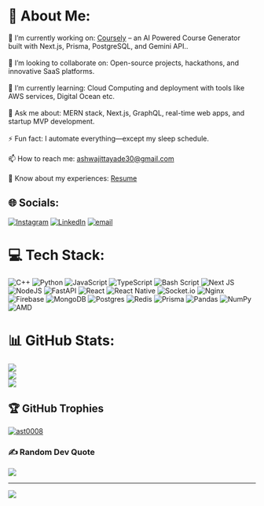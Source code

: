 # 💫 About Me:
🔭 I’m currently working on: [Coursely](https://github.com/AST0008/course-generator) – an AI Powered Course Generator built with Next.js, Prisma, PostgreSQL, and Gemini API..<br><br>👯 I’m looking to collaborate on: Open-source projects, hackathons, and innovative SaaS platforms.<br><br>🌱 I’m currently learning: Cloud Computing and deployment with tools like AWS services, Digital Ocean etc.<br><br>💬 Ask me about: MERN stack, Next.js, GraphQL, real-time web apps, and startup MVP development.<br><br>⚡ Fun fact: I automate everything—except my sleep schedule.<br><br>📫 How to reach me: [ashwajittayade30@gmail.com](mailto:ashwajittayade30@gmail.com)<br><br>📄 Know about my experiences: [Resume](https://drive.google.com/file/d/1fA2p_VYqFznZMZ7NUve65ACXUndS7b0_/view?usp=sharing)<br>


## 🌐 Socials:
[![Instagram](https://img.shields.io/badge/Instagram-%23E4405F.svg?logo=Instagram&logoColor=white)](https://instagram.com/ast__58) [![LinkedIn](https://img.shields.io/badge/LinkedIn-%230077B5.svg?logo=linkedin&logoColor=white)](https://linkedin.com/in/ashwajit-tayade-868709296/) [![email](https://img.shields.io/badge/Email-D14836?logo=gmail&logoColor=white)](mailto:ashwajittayade30@gmail.com) 

# 💻 Tech Stack:
![C++](https://img.shields.io/badge/c++-%2300599C.svg?style=for-the-badge&logo=c%2B%2B&logoColor=white) ![Python](https://img.shields.io/badge/python-3670A0?style=for-the-badge&logo=python&logoColor=ffdd54) ![JavaScript](https://img.shields.io/badge/javascript-%23323330.svg?style=for-the-badge&logo=javascript&logoColor=%23F7DF1E) ![TypeScript](https://img.shields.io/badge/typescript-%23007ACC.svg?style=for-the-badge&logo=typescript&logoColor=white) ![Bash Script](https://img.shields.io/badge/bash_script-%23121011.svg?style=for-the-badge&logo=gnu-bash&logoColor=white) ![Next JS](https://img.shields.io/badge/Next-black?style=for-the-badge&logo=next.js&logoColor=white) ![NodeJS](https://img.shields.io/badge/node.js-6DA55F?style=for-the-badge&logo=node.js&logoColor=white) ![FastAPI](https://img.shields.io/badge/FastAPI-005571?style=for-the-badge&logo=fastapi) ![React](https://img.shields.io/badge/react-%2320232a.svg?style=for-the-badge&logo=react&logoColor=%2361DAFB) ![React Native](https://img.shields.io/badge/react_native-%2320232a.svg?style=for-the-badge&logo=react&logoColor=%2361DAFB) ![Socket.io](https://img.shields.io/badge/Socket.io-black?style=for-the-badge&logo=socket.io&badgeColor=010101) ![Nginx](https://img.shields.io/badge/nginx-%23009639.svg?style=for-the-badge&logo=nginx&logoColor=white) ![Firebase](https://img.shields.io/badge/firebase-a08021?style=for-the-badge&logo=firebase&logoColor=ffcd34) ![MongoDB](https://img.shields.io/badge/MongoDB-%234ea94b.svg?style=for-the-badge&logo=mongodb&logoColor=white) ![Postgres](https://img.shields.io/badge/postgres-%23316192.svg?style=for-the-badge&logo=postgresql&logoColor=white) ![Redis](https://img.shields.io/badge/redis-%23DD0031.svg?style=for-the-badge&logo=redis&logoColor=white) ![Prisma](https://img.shields.io/badge/Prisma-3982CE?style=for-the-badge&logo=Prisma&logoColor=white) ![Pandas](https://img.shields.io/badge/pandas-%23150458.svg?style=for-the-badge&logo=pandas&logoColor=white) ![NumPy](https://img.shields.io/badge/numpy-%23013243.svg?style=for-the-badge&logo=numpy&logoColor=white) ![AMD](https://img.shields.io/badge/AMD-%23000000.svg?style=for-the-badge&logo=amd&logoColor=white)
# 📊 GitHub Stats:
![](https://github-readme-stats.vercel.app/api?username=AST0008&theme=dark&hide_border=false&include_all_commits=true&count_private=true)<br/>
![](https://nirzak-streak-stats.vercel.app/?user=AST0008&theme=dark&hide_border=false)<br/>
![](https://github-readme-stats.vercel.app/api/top-langs/?username=AST0008&theme=dark&hide_border=false&include_all_commits=true&count_private=true&layout=compact)

## 🏆 GitHub Trophies
<p align="left"> <a href="https://github.com/ryo-ma/github-profile-trophy"><img src="https://github-profile-trophy.vercel.app/?username=ast0008&theme=onedark&title=-Stars,-Followers,-Issues,-Experience,-Reviews" alt="ast0008" /></a> </p>

### ✍️ Random Dev Quote
![](https://quotes-github-readme.vercel.app/api?type=horizontal&theme=radical)

---
[![](https://visitcount.itsvg.in/api?id=AST0008&icon=0&color=0)](https://visitcount.itsvg.in)

